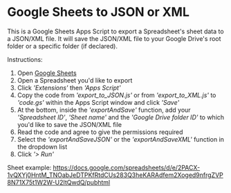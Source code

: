 <h1>Google Sheets to JSON or XML</h1>

This is a Google Sheets Apps Script to export a Spreadsheet's sheet data to a JSON/XML file.
It will save the JSON/XML file to your Google Drive's root folder or a specific folder (if declared).

Instructions:
1. Open <a href="https://docs.google.com/spreadsheets" target="_blank">Google Sheets</a>
2. Open a Spreadsheet you'd like to export
3. Click <i>'Extensions'</i> then <i>'Apps Script'</i>
4. Copy the code from <i>'export_to_JSON.js'</i> or from <i>'export_to_XML.js'</i> to <i>'code.gs'</i> within the Apps Script window and click <i>'Save'</i>
5. At the bottom, inside the <i>'exportAndSave'</i> function, add your <i>'Spreadsheet ID'</i>, <i>'Sheet name'</i> and the <i>'Google Drive folder ID'</i> to which you'd like to save the JSON/XML file
6. Read the code and agree to give the permissions required
7. Select the <i>'exportAndSaveJSON'</i> or the <i>'exportAndSaveXML'</i> function in the dropdown list
8. Click <i>'> Run'</i>

Sheet example: <a href="https://docs.google.com/spreadsheets" target="_blank">https://docs.google.com/spreadsheets/d/e/2PACX-1vQXYj0HntM_TNOabJeDTPKfRtdCUs283Q3heKARAdfem2Xoged9nfrgZVP8N71X75t1W2W-U2ItQwdQ/pubhtml</a>
